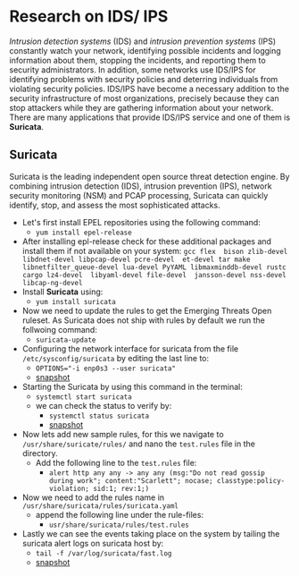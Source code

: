 # Research on IDS/ IPS
*Intrusion detection systems* (IDS) and *intrusion prevention systems* (IPS) constantly watch your network, identifying possible incidents and logging information about them, stopping the incidents, and reporting them to security administrators. In addition, some networks use IDS/IPS for identifying problems with security policies and deterring individuals from violating security policies. IDS/IPS have become a necessary addition to the security infrastructure of most organizations, precisely because they can stop attackers while they are gathering information about your network.  
There are many applications that provide IDS/IPS service and one of them is **Suricata**. 
## Suricata
Suricata is the leading independent open source threat detection engine. By combining intrusion detection (IDS), intrusion prevention (IPS), network security monitoring (NSM) and PCAP processing, Suricata can quickly identify, stop, and assess the most sophisticated attacks.

- Let's first install EPEL repositories using the following command:
  - `yum install epel-release`
- After installing epl-release check for these additional packages and install them if not available on your system: `gcc flex  bison zlib-devel  libdnet-devel libpcap-devel pcre-devel  et-devel tar make libnetfilter_queue-devel lua-devel PyYAML libmaxminddb-devel rustc cargo lz4-devel  libyaml-devel file-devel  jansson-devel nss-devel libcap-ng-devel`
- Install **Suricata** using:
  - `yum install suricata`
- Now we need to update the rules to get the Emerging Threats Open ruleset. As Suricata does not ship with rules by default we run the follwoing command:
  - `suricata-update`
- Configuring the network interface for suricata from the file `/etc/sysconfig/suricata` by editing the last line to:
  - `OPTIONS="-i enp0s3 --user suricata"`
  - [snapshot]()
- Starting the Suricata by using this command in the terminal:
  - `systemctl start suricata`
  - we can check the status to verify by:
    - `systemctl status suricata`
    - [snapshot]()
- Now lets add new sample rules, for this we navigate to `/usr/share/suricate/rules/` and nano the `test.rules` file in the directory.
  - Add the following line to the `test.rules` file:
    - `alert http any any -> any any (msg:"Do not read gossip during work"; content:"Scarlett"; nocase; classtype:policy-violation; sid:1; rev:1;)`
- Now we need to add the rules name in `/usr/share/suricata/rules/suricata.yaml`
  - append the following line under the rule-files:
    - `usr/share/suricata/rules/test.rules`
- Lastly we can see the events taking place on the system by tailing the suricata alert logs on suricata host by:
  - `tail -f /var/log/suricata/fast.log`  
  - [snapshot]()